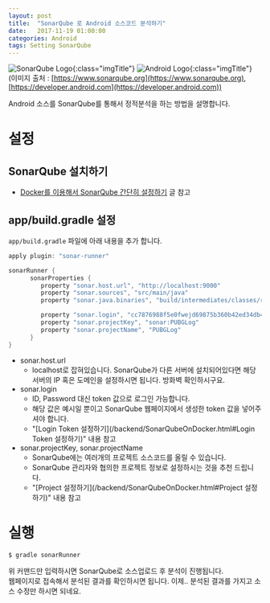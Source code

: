 ```yaml
---
layout: post
title:  "SonarQube 로 Android 소스코드 분석하기"
date:   2017-11-19 01:00:00
categories: Android 
tags: Setting SonarQube
---
```


![SonarQube Logo](https://www.sonarqube.org/assets/logo-31ad3115b1b4b120f3d1efd63e6b13ac9f1f89437f0cf6881cc4d8b5603a52b4.svg){:class="imgTitle"} 
![Android Logo](https://developer.android.com/_static/images/android/touchicon-180.png){:class="imgTitle"}  
(이미지 출처 : [https://www.sonarqube.org](https://www.sonarqube.org), [https://developer.android.com](https://developer.android.com))  

Android 소스를 SonarQube를 통해서 정적분석을 하는 방법을 설명합니다.  

<!--more-->

# 설정

## SonarQube 설치하기

  * [Docker를 이용해서 SonarQube 간단히 설정하기](/backend/SonarQubeOnDocker.html) 글 참고

## app/build.gradle 설정

```app/build.gradle``` 파일에 아래 내용을 추가 합니다.  

~~~gradle
apply plugin: "sonar-runner"

sonarRunner {
      sonarProperties {
         property "sonar.host.url", "http://localhost:9000" 
         property "sonar.sources", "src/main/java"
         property "sonar.java.binaries", "build/intermediates/classes/release"

         property "sonar.login", "cc7876988f5e0fwejd69875b360b42ed34db4215"
         property "sonar.projectKey", "sonar:PUBGLog"
         property "sonar.projectName", "PUBGLog"
      }
}
~~~

  * sonar.host.url 
    - localhost로 잡혀있습니다. SonarQube가 다른 서버에 설치되어있다면 해당 서버의 IP 혹은 도메인을 설정하시면 됩니다. 방화벽 확인하시구요.  
  * sonar.login  
    - ID, Password 대신 token 값으로 로그인 가능합니다.  
    - 해당 값은 예시일 뿐이고 SonarQube 웹페이지에서 생성한 token 값을 넣어주셔야 합니다.  
    - "[Login Token 설정하기](/backend/SonarQubeOnDocker.html#Login Token 설정하기)" 내용 참고  
  * sonar.projectKey, sonar.projectName
    - SonarQube에는 여러개의 프로젝트 소스코드를 올릴 수 있습니다.  
    - SonarQube 관리자와 협의한 프로젝트 정보로 설정하시는 것을 추천 드립니다.  
    - "[Project 설정하기](/backend/SonarQubeOnDocker.html#Project 설정하기)" 내용 참고  

# 실행

~~~terminal
$ gradle sonarRunner
~~~

위 커맨드만 입력하시면 SonarQube로 소스업로드 후 분석이 진행됩니다.  
웹페이지로 접속해서 분석된 결과를 확인하시면 됩니다. 이제.. 분석된 결과를 가지고 소스 수정만 하시면 되네요.  


